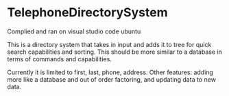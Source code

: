 # TelephoneDirectorySystem
Complied and ran on visual studio code ubuntu

This is a directory system that takes in input and adds it to tree for quick search capabilities and sorting.
This should be more similar to a database in terms of commands and capabilities.

Currently it is limited to first, last, phone, address.
Other features: adding more like a database and out of order factoring, and updating data to new data.
